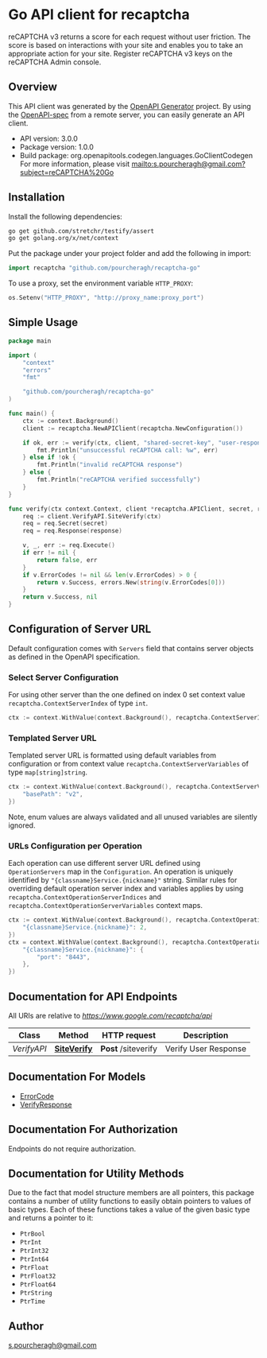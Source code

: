 # Go API client for recaptcha

reCAPTCHA v3 returns a score for each request without user friction. The score is based on interactions with your site and enables you to take an appropriate action for your site. Register reCAPTCHA v3 keys on the reCAPTCHA Admin console.

## Overview

This API client was generated by the [OpenAPI Generator](https://openapi-generator.tech) project.  By using the [OpenAPI-spec](https://www.openapis.org/) from a remote server, you can easily generate an API client.

- API version: 3.0.0
- Package version: 1.0.0
- Build package: org.openapitools.codegen.languages.GoClientCodegen
  For more information, please visit [mailto:s.pourcheragh@gmail.com?subject=reCAPTCHA%20Go](mailto:s.pourcheragh@gmail.com?subject=reCAPTCHA%20Go)

## Installation

Install the following dependencies:

```sh
go get github.com/stretchr/testify/assert
go get golang.org/x/net/context
```

Put the package under your project folder and add the following in import:

```go
import recaptcha "github.com/pourcheragh/recaptcha-go"
```

To use a proxy, set the environment variable `HTTP_PROXY`:

```go
os.Setenv("HTTP_PROXY", "http://proxy_name:proxy_port")
```

## Simple Usage

```go
package main

import (
	"context"
	"errors"
	"fmt"

	"github.com/pourcheragh/recaptcha-go"
)

func main() {
	ctx := context.Background()
	client := recaptcha.NewAPIClient(recaptcha.NewConfiguration())

	if ok, err := verify(ctx, client, "shared-secret-key", "user-response"); err != nil {
		fmt.Println("unsuccessful reCAPTCHA call: %w", err)
	} else if !ok {
		fmt.Println("invalid reCAPTCHA response")
	} else {
		fmt.Println("reCAPTCHA verified successfully")
	}
}

func verify(ctx context.Context, client *recaptcha.APIClient, secret, response string) (bool, error) {
	req := client.VerifyAPI.SiteVerify(ctx)
	req = req.Secret(secret)
	req = req.Response(response)

	v, _, err := req.Execute()
	if err != nil {
		return false, err
	}
	if v.ErrorCodes != nil && len(v.ErrorCodes) > 0 {
		return v.Success, errors.New(string(v.ErrorCodes[0]))
	}
	return v.Success, nil
}

```

## Configuration of Server URL

Default configuration comes with `Servers` field that contains server objects as defined in the OpenAPI specification.

### Select Server Configuration

For using other server than the one defined on index 0 set context value `recaptcha.ContextServerIndex` of type `int`.

```go
ctx := context.WithValue(context.Background(), recaptcha.ContextServerIndex, 1)
```

### Templated Server URL

Templated server URL is formatted using default variables from configuration or from context value `recaptcha.ContextServerVariables` of type `map[string]string`.

```go
ctx := context.WithValue(context.Background(), recaptcha.ContextServerVariables, map[string]string{
	"basePath": "v2",
})
```

Note, enum values are always validated and all unused variables are silently ignored.

### URLs Configuration per Operation

Each operation can use different server URL defined using `OperationServers` map in the `Configuration`.
An operation is uniquely identified by `"{classname}Service.{nickname}"` string.
Similar rules for overriding default operation server index and variables applies by using `recaptcha.ContextOperationServerIndices` and `recaptcha.ContextOperationServerVariables` context maps.

```go
ctx := context.WithValue(context.Background(), recaptcha.ContextOperationServerIndices, map[string]int{
	"{classname}Service.{nickname}": 2,
})
ctx = context.WithValue(context.Background(), recaptcha.ContextOperationServerVariables, map[string]map[string]string{
	"{classname}Service.{nickname}": {
		"port": "8443",
	},
})
```

## Documentation for API Endpoints

All URIs are relative to *https://www.google.com/recaptcha/api*

| Class         | Method                                            | HTTP request               | Description          |
| ------------- | ------------------------------------------------- | -------------------------- | -------------------- |
| *VerifyAPI* | [**SiteVerify**](docs/VerifyAPI.md#siteverify) | **Post** /siteverify | Verify User Response |

## Documentation For Models

- [ErrorCode](docs/ErrorCode.md)
- [VerifyResponse](docs/VerifyResponse.md)

## Documentation For Authorization

Endpoints do not require authorization.

## Documentation for Utility Methods

Due to the fact that model structure members are all pointers, this package contains
a number of utility functions to easily obtain pointers to values of basic types.
Each of these functions takes a value of the given basic type and returns a pointer to it:

* `PtrBool`
* `PtrInt`
* `PtrInt32`
* `PtrInt64`
* `PtrFloat`
* `PtrFloat32`
* `PtrFloat64`
* `PtrString`
* `PtrTime`

## Author

s.pourcheragh@gmail.com
